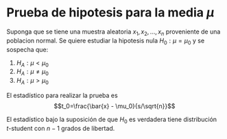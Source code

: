 Prueba de hipotesis para la media $\mu$
=======================

Suponga que se tiene una muestra aleatoria $x_1, x_2, \ldots, x_n$ proveniente de una poblacion normal. Se quiere estudiar la hipotesis nula $H_0: \mu = \mu_0$ y se sospecha que:

1. $H_A: \mu < \mu_0$
2. $H_A: \mu \neq \mu_0$
3. $H_A: \mu > \mu_0$

El estadístico para realizar la prueba es $$t_0=\frac{\bar{x} - \mu_0}{s/\sqrt{n}}$$

El estadístico bajo la suposición de que $H_0$ es verdadera tiene distribución $t$-student con $n-1$ grados de libertad.
